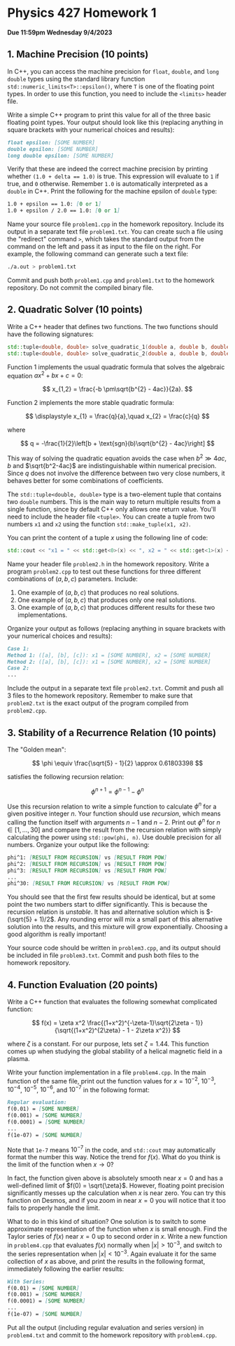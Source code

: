 # Physics 427 Homework 1

__Due 11:59pm Wednesday 9/4/2023__

## 1. Machine Precision (10 points)

In C++, you can access the machine precision for `float`, `double`, and `long double` types using the standard library function `std::numeric_limits<T>::epsilon()`, where `T` is one of the floating point types. In order to use this function, you need to include the `<limits>` header file.

Write a simple C++ program to print this value for all of the three basic floating point types. Your output should look like this (replacing anything in square brackets with your numerical choices and results):

``` markdown
float epsilon: [SOME NUMBER]
double epsilon: [SOME NUMBER]
long double epsilon: [SOME NUMBER]
```

Verify that these are indeed the correct machine precision by printing whether `(1.0 + delta == 1.0)` is true. This expression will evaluate to `1` if true, and `0` otherwise. Remember `1.0` is automatically interpreted as a `double` in C++. Print the following for the machine epsilon of `double` type:

``` markdown
1.0 + epsilon == 1.0: [0 or 1]
1.0 + epsilon / 2.0 == 1.0: [0 or 1]
```

Name your source file `problem1.cpp` in the homework repository. Include its output in a separate text file `problem1.txt`. You can create such a file using the "redirect" command `>`, which takes the standard output from the command on the left and pass it as input to the file on the right. For example, the following command can generate such a text file:

``` sh
./a.out > problem1.txt
```

Commit and push both `problem1.cpp` and `problem1.txt` to the homework repository. Do not commit the compiled binary file.

## 2. Quadratic Solver (10 points)

Write a C++ header that defines two functions. The two functions should have the following signatures:

``` c++
std::tuple<double, double> solve_quadratic_1(double a, double b, double c);
std::tuple<double, double> solve_quadratic_2(double a, double b, double c);
```

Function 1 implements the usual quadratic formula that solves the algebraic equation $ax^{2} + bx + c = 0$:

$$
    x_{1,2} = \frac{-b \pm\sqrt{b^{2} - 4ac}}{2a}.
$$

Function 2 implements the more stable quadratic formula:

$$
    \displaystyle x_{1} = \frac{q}{a},\quad x_{2} = \frac{c}{q}
$$

where

$$
    q = -\frac{1}{2}\left[b + \text{sgn}(b)\sqrt{b^{2} - 4ac}\right]
$$

This way of solving the quadratic equation avoids the case when $b^2\gg 4ac$, $b$ and $\sqrt{b^2-4ac}$ are indistinguishable within numerical precision. Since $q$ does not involve the difference between two very close numbers, it behaves better for some combinations of coefficients.

The `std::tuple<double, double>` type is a two-element tuple that contains two `double` numbers. This is the main way to return multiple results from a single function, since by default C++ only allows one return value. You'll need to include the header file `<tuple>`. You can create a tuple from two numbers `x1` and `x2` using the function `std::make_tuple(x1, x2)`.

You can print the content of a tuple $x$ using the following line of code:

``` c++
std::cout << "x1 = " << std::get<0>(x) << ", x2 = " << std::get<1>(x) << std::endl;
```

Name your header file `problem2.h` in the homework repository. Write a program `problem2.cpp` to test out these functions for three different combinations of $(a, b, c)$ parameters. Include:

1. One example of $(a, b, c)$ that produces no real solutions.
2. One example of $(a, b, c)$ that produces only one real solutions.
3. One example of $(a, b, c)$ that produces different results for these two implementations. 

Organize your output as follows (replacing anything in square brackets with your numerical choices and results):

``` markdown
Case 1:
Method 1: ([a], [b], [c]): x1 = [SOME NUMBER], x2 = [SOME NUMBER]
Method 2: ([a], [b], [c]): x1 = [SOME NUMBER], x2 = [SOME NUMBER]
Case 2:
...
```

Include the output in a separate text file `problem2.txt`. Commit and push all 3 files to the homework repository. Remember to make sure that `problem2.txt` is the exact output of the program compiled from `problem2.cpp`.

## 3. Stability of a Recurrence Relation (10 points)

The "Golden mean":

$$
    \phi \equiv \frac{\sqrt{5} - 1}{2} \approx 0.61803398
$$

satisfies the following recursion relation:

$$
    \phi^{n+1} = \phi^{n-1} - \phi^{n}
$$

Use this recursion relation to write a simple function to calculate $\phi^{n}$ for a given positive integer $n$. Your function should use _recursion_, which means calling the function itself with arguments $n-1$ and $n-2$. Print out $\phi^{n}$ for $n\in [1,\dots,30]$ and compare the result from the recursion relation with simply calculating the power using `std::pow(phi, n)`. Use double precision for all numbers. Organize your output like the following:

``` markdown
phi^1: [RESULT FROM RECURSION] vs [RESULT FROM POW]
phi^2: [RESULT FROM RECURSION] vs [RESULT FROM POW]
phi^3: [RESULT FROM RECURSION] vs [RESULT FROM POW]
...
phi^30: [RESULT FROM RECURSION] vs [RESULT FROM POW]
```

You should see that the first few results should be identical, but at some point the two numbers start to differ significantly. This is because the recursion relation is _unstable_. It has and alternative solution which is $-(\sqrt{5} + 1)/2$. Any rounding error will mix a small part of this alternative solution into the results, and this mixture will grow exponentially. Choosing a good algorithm is really important!

Your source code should be written in `problem3.cpp`, and its output should be included in file `problem3.txt`. Commit and push both files to the homework repository.

## 4. Function Evaluation (20 points)

Write a C++ function that evaluates the following somewhat complicated function:

$$
    f(x) = \zeta x^2 \frac{(1+x^2)^{-\zeta-1}\sqrt{2\zeta - 1}}{\sqrt{(1+x^2)^{2\zeta} - 1 - 2\zeta x^2}}
$$

where $\zeta$ is a constant. For our purpose, lets set $\zeta = 1.44$. This function comes up when studying the global stability of a helical magnetic field in a plasma.

Write your function implementation in a file `problem4.cpp`. In the main function of the same file, print out the function values for $x = 10^{-2}$, $10^{-3}$, $10^{-4}$, $10^{-5}$, $10^{-6}$, and $10^{-7}$ in the following format:

``` markdown
Regular evaluation:
f(0.01) = [SOME NUMBER]
f(0.001) = [SOME NUMBER]
f(0.0001) = [SOME NUMBER]
...
f(1e-07) = [SOME NUMBER]
```
Note that `1e-7` means $10^{-7}$ in the code, and `std::cout` may automatically format the number this way. Notice the trend for $f(x)$. What do you think is the limit of the function when $x\to 0$?

In fact, the function given above is absolutely smooth near $x=0$ and has a well-defined limit of $f(0) = \sqrt{\zeta}$. However, floating point precision significantly messes up the calculation when $x$ is near zero. You can try this function on Desmos, and if you zoom in near $x=0$ you will notice that it too fails to properly handle the limit.

What to do in this kind of situation? One solution is to switch to some approximate representation of the function when $x$ is small enough. Find the Taylor series of $f(x)$ near $x = 0$ up to second order in $x$. Write a new function in `problem4.cpp` that evaluates $f(x)$ normally when $|x| > 10^{-3}$, and switch to the series representation when $|x| < 10^{-3}$. Again evaluate it for the same collection of $x$ as above, and print the results in the following format, immediately following the earlier results:

``` markdown
With Series:
f(0.01) = [SOME NUMBER]
f(0.001) = [SOME NUMBER]
f(0.0001) = [SOME NUMBER]
...
f(1e-07) = [SOME NUMBER]
```

Put all the output (including regular evaluation and series version) in `problem4.txt` and commit to the homework repository with `problem4.cpp`.
